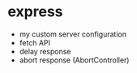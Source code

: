 # express
- my custom server configuration
- fetch API
- delay response
- abort response (AbortController)
